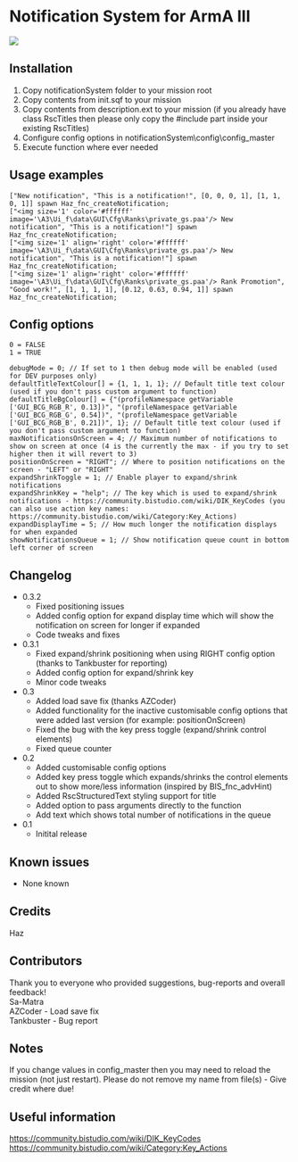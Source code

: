 # Notification System for ArmA III

![](https://i.imgur.com/ZBVeGta.jpg)

## Installation

1) Copy notificationSystem folder to your mission root
2) Copy contents from init.sqf to your mission
3) Copy contents from description.ext to your mission (if you already have class RscTitles then please only copy the #include part inside your existing RscTitles)
4) Configure config options in notificationSystem\config\config_master
5) Execute function where ever needed

## Usage examples

```sqf
["New notification", "This is a notification!", [0, 0, 0, 1], [1, 1, 0, 1]] spawn Haz_fnc_createNotification;
["<img size='1' color='#ffffff' image='\A3\Ui_f\data\GUI\Cfg\Ranks\private_gs.paa'/> New notification", "This is a notification!"] spawn Haz_fnc_createNotification;
["<img size='1' align='right' color='#ffffff' image='\A3\Ui_f\data\GUI\Cfg\Ranks\private_gs.paa'/> New notification", "This is a notification!"] spawn Haz_fnc_createNotification;
["<img size='1' align='right' color='#ffffff' image='\A3\Ui_f\data\GUI\Cfg\Ranks\private_gs.paa'/> Rank Promotion", "Good work!", [1, 1, 1, 1], [0.12, 0.63, 0.94, 1]] spawn Haz_fnc_createNotification;
```

## Config options

```
0 = FALSE
1 = TRUE
```

```
debugMode = 0; // If set to 1 then debug mode will be enabled (used for DEV purposes only)
defaultTitleTextColour[] = {1, 1, 1, 1}; // Default title text colour (used if you don't pass custom argument to function)
defaultTitleBgColour[] = {"(profileNamespace getVariable ['GUI_BCG_RGB_R', 0.13])", "(profileNamespace getVariable ['GUI_BCG_RGB_G', 0.54])", "(profileNamespace getVariable ['GUI_BCG_RGB_B', 0.21])", 1}; // Default title text colour (used if you don't pass custom argument to function)
maxNotificationsOnScreen = 4; // Maximum number of notifications to show on screen at once (4 is the currently the max - if you try to set higher then it will revert to 3)
positionOnScreen = "RIGHT"; // Where to position notifications on the screen - "LEFT" or "RIGHT"
expandShrinkToggle = 1; // Enable player to expand/shrink notifications
expandShrinkKey = "help"; // The key which is used to expand/shrink notifications - https://community.bistudio.com/wiki/DIK_KeyCodes (you can also use action key names: https://community.bistudio.com/wiki/Category:Key_Actions)
expandDisplayTime = 5; // How much longer the notification displays for when expanded
showNotificationsQueue = 1; // Show notification queue count in bottom left corner of screen
```

## Changelog

* 0.3.2
	* Fixed positioning issues
	* Added config option for expand display time which will show the notification on screen for longer if expanded
	* Code tweaks and fixes
* 0.3.1
	* Fixed expand/shrink positioning when using RIGHT config option (thanks to Tankbuster for reporting)
	* Added config option for expand/shrink key
	* Minor code tweaks
* 0.3
	* Added load save fix (thanks AZCoder)
	* Added functionality for the inactive customisable config options that were added last version (for example: positionOnScreen)
	* Fixed the bug with the key press toggle (expand/shrink control elements)
	* Fixed queue counter
* 0.2
	* Added customisable config options
	* Added key press toggle which expands/shrinks the control elements out to show more/less information (inspired by BIS_fnc_advHint)
	* Added RscStructuredText styling support for title
	* Added option to pass arguments directly to the function
	* Add text which shows total number of notifications in the queue
* 0.1
	* Initital release

## Known issues

* None known

## Credits

Haz

## Contributors

Thank you to everyone who provided suggestions, bug-reports and overall feedback!<br>
Sa-Matra<br>
AZCoder - Load save fix<br>
Tankbuster - Bug report

## Notes

If you change values in config_master then you may need to reload the mission (not just restart). Please do not remove my name from file(s) - Give credit where due!

## Useful information

https://community.bistudio.com/wiki/DIK_KeyCodes<br>
https://community.bistudio.com/wiki/Category:Key_Actions
